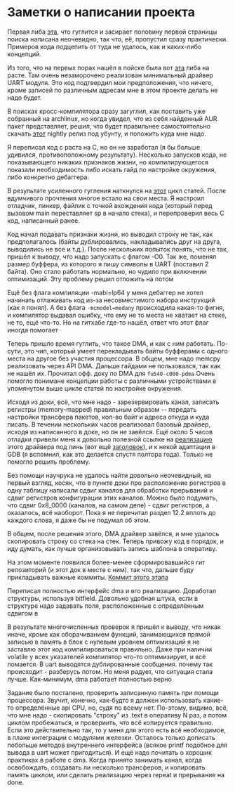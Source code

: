 # Заметки о написании проекта

Первая либа [эта](https://github.com/sifive/freedom-metal/tree/1cec4a23a7ed7350db79a392be65acd51acd5412), что гуглится и засирает половину первой страницы поиска написана неочевидно, так что, её, пропустил сразу практически. Примеров кода подцепить от туда не удалось, как и каких-либо концепций.

Из того, что на первых порах нашёл в пойске была вот [эта](https://github.com/diodesign/mmio_sifive_uart/blob/main/src/lib.rs) либа на расте. Там очень незаморочено реализован минимальный драйвер UART модуля. Это код подтвердил мои предположения, что ничего, кроме записей по различным адресам мне в этом проекте делать не надо будет.

В поисках кросс-компилятора сразу загуглил, как поставить уже собранный на archlinux, но когда увидел, что из себя найденный AUR пакет представляет, решил, что будет правильнее самостоятельно скачать [этот](https://github.com/riscv-collab/riscv-gnu-toolchain/releases/tag/2023.07.07) nightly релиз под убунту, и положить куда мне надо.

Я переписал код с раста на С, но он не заработал (я бы больше удивился, противоположному результату). Несколько запусков кода, не показывающего никаких признаков жизни, но компилирующегося показали необходимость либо искать гайд по настройке окружения, либо конкретно дебаггера.

В результате усиленного гугления наткнулся на [этот](https://twilco.github.io/riscv-from-scratch/2019/04/27/riscv-from-scratch-2.html) цикл статей. После вдумчивого прочтения многое встало на свои места. Я настроил отладчик, линкер, файлик с точкой вхождения кода (который перед вызовом main переставляет sp в начало стека), и перепроверил весь С код, написанный ранее.

Код начал подавать признаки жизни, но выводил строку не так, как предполагалось (байты дублировались, накладывались друг на друга, выводились не все и т.д.). После нескольких попыток понять, что не так, пришёл к выводу, что надо запускать с флагом -O0. Так же, поменял размер буффера, из которого я пишу символы в UART (поставил 2 байта). Оно стало работать нормально, но чудило при включении оптимизаций. Эту проблему решил отложить на потом

Ещё без флага компиляции -mabi=lp64 у меня дебаггер не хотел начинать отлаживать код из-за несовместимого набора инструкций (как я понял). А без флага `-mcmodel=medany` происходила какая-то фигня, и компилятор выдавал ошибку, что ему не то места не хватает на стеке, не то, ещё что-то. Но на гитхабе где-то нашёл, ответ что этот флаг иногда помогает

Теперь пришло время гуглить, что такое DMA, и как с ним работать. По-сути, это чип, который умеет перекладывать байты буфферами с одного места на другое без участия процессора. В общем, мне надо memcpy реализовать через API DMA. Дальше гайдами не пользовался, так как не нашёл их. Прочитал офф. доку по DMA для `fu540-c000-pdma` Очень помогло понимане концепции работы с различными устройствами в упомянутом выше цикле статей по настройке окружения.

Исходя из доки, всё, что мне надо - зарезервировать канал, записать регистры (memory-mapped) правильным образом -- передать настройки трансфера пакетов, кол-во байт и адреса откуда и куда писать. В течении нескольких часов реализовал базовый драйвер, исходя из написанного в доке, но он не завёлся. Ещё около 5 часов отладки привели меня к довольно полезной ссылке на [реализацию](https://git.kernel.org/pub/scm/linux/kernel/git/stable/linux.git/tree/drivers/dma/sf-pdma/sf-pdma.c?h=v6.3.12) этого драйвера под линь (вот ещё [заголовок](https://git.kernel.org/pub/scm/linux/kernel/git/stable/linux.git/tree/drivers/dma/sf-pdma/sf-pdma.h?h=v6.3.12)), и к некой адаптации в GDB (я вспомнил, как это делается спустя полтора года). Только не помогло решить проблему.

Без помощи научрука не удалось найти довольно неочевидный, на первый взгляд, косяк, что в пункте доки про расположение регистров в одну таблицу написали сдвиг каналов для обработки прерываний и сдвиг регистров конфигурации этих каналов. Можно было подумать, что сдвиг 0x8_0000 (каналов, на самом деле) - сдвиг регистров, а оказалось, всё наоборот. Пока я не перечитал раздел 12.2 вплоть до каждого слова, я даже бы не подумал об этом.

В общем, после решения этого, DMA драйвер завёлся, и мне удалось скопировать строку со стека на стек. Теперь привожу код в порядок, и иду думать, как лучше организовывать запись шаблона в оперативу.

На этом моменте появился более-менее сформировавшийся гит репозиторий (и этот док в месте с ним). так что, дальше буду прикладывать важные коммиты. [Коммит этого этапа](https://github.com/Roma004/riscv-shiva-memorytest/commit/894009e59ba2a8b6334743521ac26695298d0e49)

Переписал полностью интерфейс dma и его реализацию. Доработал структуры, используя bitfield. Довольно удобная штука, если в структуре надо задавать поля, расположенные с определённым сдвигом в 

В результате многочисленных проверок я пришёл к выводу, что никак иначе, кроме как оборачиванием функций, занимающихся прямой записью в память в блок с нулевым уровнем оптимизаций я не заставлю этот код компилироваться правильно. Даже при наличии volatile у всех указателей компилятор что-то оптимизирует, и всё ломается. В uart выводятся дублированные сообщения. почему так происходит - разберусь потом. Но меня радует, что ситуация стала лучше. Как-минимум, dma работает полностью верно

Задание было посталено, проверить записанную память при помощи процессора. Звучит, конечно, как-будто я должен использовать какие-то определённые api CPU,  но, судя по всему нет. По-этому, видимо, всё, что мне надо - скопировать "строку" из .text в оперативу N раз, а потом циклом пробежаться, и провериить, что всё копируется правильно. Если это действительно так, то у меня для этого есть всё необходимое, в плане интеграции с модулями железки. Осталось только дописать побольше методов внутреннего интерфейса (всякое printf подобное для вывода в uart может пригодиться). И ещё надо почитать о хорошик практиках в работе с dma. Когда принято занимать канал, когда освобождать, создавать ли несколько трансферов, и копировать память циклом, или сделать реализацию через repeat и прерывание на done.
